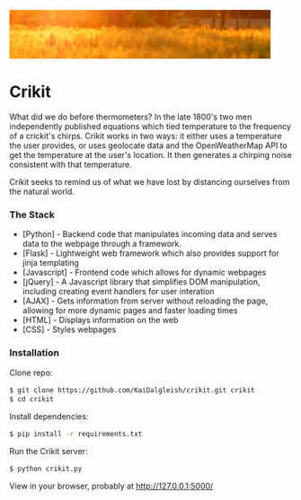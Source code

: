 ![image](/static/readme_image.png)
# Crikit

What did we do before thermometers? In the late 1800's two men independently published equations which tied temperature to the frequency of a crickit's chirps. Crikit works in two ways: it either uses a temperature the user provides, or uses geolocate data and the OpenWeatherMap API to get the temperature at the user's location. It then generates a chirping noise consistent with that temperature. 

Crikit seeks to remind us of what we have lost by distancing ourselves from the natural world. 

### The Stack
* [Python] - Backend code that manipulates incoming data and serves data to the webpage through a framework.
* [Flask] - Lightweight web framework which also provides support for jinja templating
* [Javascript] - Frontend code which allows for dynamic webpages
* [jQuery] - A Javascript library that simplifies DOM manipulation, including creating event handlers for user interation
* [AJAX] - Gets information from server without reloading the page, allowing for more dynamic pages and faster loading times
* [HTML] - Displays information on the web
* [CSS] - Styles webpages

### Installation

Clone repo:
```sh
$ git clone https://github.com/KaiDalgleish/crikit.git crikit
$ cd crikit
```

Install dependencies:
```sh
$ pip install -r requirements.txt
```

Run the Crikit server:
```sh
$ python crikit.py
```
View in your browser, probably at http://127.0.0.1:5000/ 
